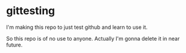 # gittesting
I'm making this repo to just test github and learn to use it.

So this repo is of no use to anyone. Actually I'm gonna delete it in near future.
